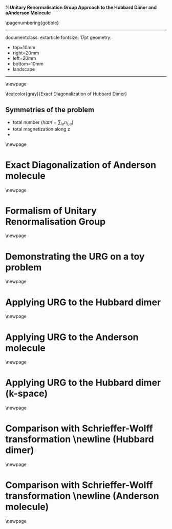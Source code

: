 %**Unitary Renormalisation Group Approach to the Hubbard Dimer and aAnderson Molecule**

\pagenumbering{gobble}

---
documentclass: extarticle
fontsize: 17pt
geometry:
- top=10mm
- right=20mm
- left=20mm
- bottom=10mm
- landscape
---

\newpage

\textcolor{gray}{Exact Diagonalization of Hubbard Dimer}
##  Symmetries of the problem
- total number ($hat n = \sum_{i\sigma} n_{i,\sigma}$)
- total magnetization along z
- 
\newpage

#  Exact Diagonalization of Anderson molecule
\newpage


#  Formalism of Unitary Renormalisation Group
\newpage


#  Demonstrating the URG on a toy problem
\newpage

#  Applying URG to the Hubbard dimer
\newpage


#  Applying URG to the Anderson molecule
\newpage


#  Applying URG to the Hubbard dimer (k-space)
\newpage

#  Comparison with Schrieffer-Wolff transformation \newline (Hubbard dimer)
\newpage

#  Comparison with Schrieffer-Wolff transformation \newline (Anderson molecule)
\newpage
